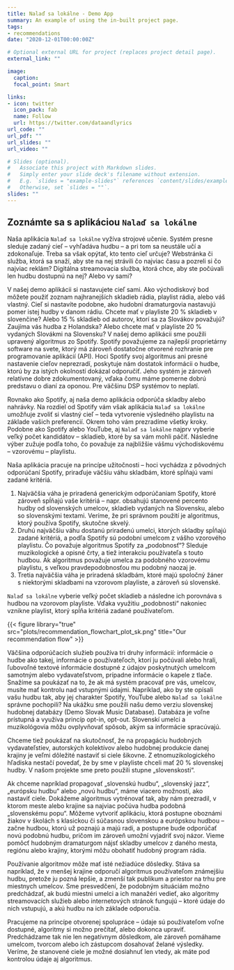 ```yaml
---
title: Nalaď sa lokálne - Demo App
summary: An example of using the in-built project page.
tags:
- recommendations
date: "2020-12-01T00:00:00Z"

# Optional external URL for project (replaces project detail page).
external_link: ""

image:
  caption: 
  focal_point: Smart

links:
- icon: twitter
  icon_pack: fab
  name: Follow
  url: https://twitter.com/dataandlyrics
url_code: ""
url_pdf: ""
url_slides: ""
url_video: ""

# Slides (optional).
#   Associate this project with Markdown slides.
#   Simply enter your slide deck's filename without extension.
#   E.g. `slides = "example-slides"` references `content/slides/example-slides.md`.
#   Otherwise, set `slides = ""`.
slides: ""
---
```


## Zoznámte sa s aplikáciou `Nalaď sa lokálne`

Naša aplikácia `Nalaď sa lokálne` vyžíva strojové učenie. Systém presne sleduje zadaný cieľ – vyhľadáva hudbu – a pri tom sa neustále učí a zdokonaľuje. Treba sa však opýtať, kto tento cieľ určuje? Webstránka či služba, ktorá sa snaží, aby ste na nej strávili čo najviac času a pozreli si čo najviac reklám? Digitálna streamovacia služba, ktorá chce, aby ste počúvali len hudbu dostupnú na nej? Alebo vy sami?

V našej demo aplikácii si nastavujete cieľ sami. Ako východiskový bod môžete použiť zoznam najhranejších skladieb rádia, playlist rádia, alebo váš vlastný. Cieľ si nastavíte podobne, ako hudobní dramaturgovia nastavujú pomer istej hudby v danom rádiu. Chcete mať v playliste 20 % skladieb v slovenčine? Alebo 15 % skladieb od autorov, ktorí sa za Slovákov považujú? Zaujíma vás hudba z Holandska? Alebo chcete mať v playliste 20 % vydaných Slovákmi na Slovensku?
V našej demo aplikácii sme použili upravený algoritmus zo Spotify. Spotify považujeme za najlepší proprietárny software na svete, ktorý má zároveň dostatočne otvorené rozhranie pre programovanie aplikácií (API). Hoci Spotify svoj algoritmus ani presné nastavenie cieľov neprezradí, poskytuje nám dostatok informácii o hudbe, ktorú by za istých okolností dokázal odporučiť. Jeho systém je zároveň relatívne dobre zdokumentovaný, vďaka čomu máme pomerne dobrú predstavu o dianí za oponou. Pre väčšinu DSP systémov to neplatí. 

Rovnako ako Spotify, aj naša demo aplikácia odporúča skladby alebo nahrávky. Na rozdiel od Spotify vám však aplikácia `Nalaď sa lokálne` umožňuje zvoliť si vlastný cieľ – teda vytvorenie výsledného playlistu na základe vašich preferencií. Okrem toho vám prezradíme všetky kroky. Podobne ako Spotify alebo YouTube, aj `Nalaď sa lokálne` najprv vyberie veľký počet kandidátov – skladieb, ktoré by sa vám mohli páčiť. Následne výber zužuje podľa toho, čo považuje za najbližšie vášmu východiskovému – vzorovému – playlistu.

Naša aplikácia pracuje na princípe užitočnosti – hoci vychádza z pôvodných odporúčaní Spotify, priraďuje väčšiu váhu skladbám, ktoré spĺňajú vami zadané kritériá.

1.	Najväčšia váha je priradená generickým odporúčaniam Spotify, ktoré zároveň spĺňajú vaše kritériá – napr. obsahujú stanovené percento hudby od slovenských umelcov, skladieb vydaných na Slovensku, alebo so slovenskými textami. Veríme, že pri správnom použití je algoritmus, ktorý používa Spotify, skutočne skvelý. 
2.	Druhú najväčšiu váhu dostanú priradenú umelci, ktorých skladby spĺňajú zadané kritériá, a podľa Spotify sú podobní umelcom z vášho vzorového playlistu. Čo považuje algoritmus Spotify za „podobnosť“? Sleduje muzikologické a opisné črty, a tiež interakciu používateľa s touto hudbou. Ak algoritmus považuje umelca za podobného vzorovému playlistu, s veľkou pravdepodobnosťou mu podobný naozaj je.
3.	Tretia najväčšia váha je priradená skladbám, ktoré majú spoločný žáner s niektorými skladbami na vzorovom playliste, a zároveň sú slovenské.

`Nalaď sa lokálne` vyberie veľký počet skladieb a následne ich porovnáva s hudbou na vzorovom playliste. Vďaka využitiu „podobnosti“ nakoniec vznikne playlist, ktorý spĺňa kritériá zadané používateľom.

{{< figure library="true" src="plots/recommendation_flowchart_plot_sk.png" title="Our recommendation flow" >}}

Väčšina odporúčacích služieb používa tri druhy informácií: informácie o hudbe ako takej, informácie o používateľoch, ktorí ju počúvali alebo hrali, ľubovoľné textové informácie dostupné z údajov poskytnutých umelcom samotným alebo vydavateľstvom, prípadne informácie o kapele z tlače. Snažíme sa poukázať na to, že ak má systém pracovať pre vás, umelcov, musíte mať kontrolu nad vstupnými údajmi. Napríklad, ako by ste opísali vašu hudbu tak, aby jej charakter Spotify, YouTube alebo `Nalaď sa lokálne` správne pochopili? Na ukážku sme použili našu demo verziu slovenskej hudobnej databázy (Demo Slovak Music Database). Databáza je voľne prístupná a využíva princíp opt-in, opt-out. Slovenskí umelci a muzikológovia môžu ovplyvňovať spôsob, akým sa informácie spracúvajú. 

Chceme tiež poukázať na skutočnosť, že na propagáciu hudobných vydavateľstiev, autorských kolektívov alebo hudobnej produkcie danej krajiny je veľmi dôležité nastaviť si ciele šikovne. Z etnomuzikologického hľadiska nestačí povedať, že by sme v playliste chceli mať 20 % slovenskej hudby. V našom projekte sme preto použili stupne „slovenskosti“.

Ak chceme napríklad propagovať „slovenskú hudbu“, „slovenský jazz“, „európsku hudbu“ alebo „novú hudbu“, máme viacero možností, ako nastaviť ciele. Dokážeme algoritmus vytrénovať tak, aby nám prezradil, v ktorom meste alebo krajine sa najviac počúva hudba podobná „slovenskému popu“. Môžeme vytvoriť aplikáciu, ktorá postupne oboznámi žiakov v školách s klasickou či súčasnou slovenskou a európskou hudbou – začne hudbou, ktorú už poznajú a majú radi, a postupne bude odporúčať novú podobnú hudbu, pričom im zároveň umožní vyjadriť svoj názor. Vieme pomôcť hudobným dramaturgom nájsť skladby umelcov z daného mesta, regiónu alebo krajiny, ktorými môžu obohatiť hudobný program rádia.

Používanie algoritmov môže mať isté nežiadúce dôsledky. Stáva sa napríklad, že v menšej krajine odporučí algoritmus používateľom známejšiu hudbu, pretože ju pozná lepšie, a zmenší tak publikum a priestor na trhu pre miestnych umelcov. Sme presvedčení, že podobným situáciám možno predchádzať, ak budú miestni umelci a ich manažéri vedieť, ako algoritmy streamovacích služieb alebo internetových stránok fungujú – ktoré údaje do nich vstupujú, a akú hudbu na ich základe odporučia.

Pracujeme na princípe otvorenej spolupráce – údaje sú používateľom voľne dostupné, algoritmy si možno prečítať, alebo dokonca upraviť. Predchádzame tak nie len negatívnym dôsledkom, ale zároveň pomáhame umelcom, tvorcom alebo ich zástupcom dosahovať želané výsledky. Veríme, že stanovené ciele je možné dosiahnuť len vtedy, ak máte pod kontrolou údaje aj algoritmus. 

